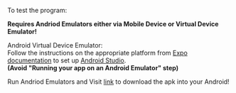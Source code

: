 To test the program:

**Requires Andriod Emulators either via Mobile Device or Virtual Device Emulator!**
   
Android Virtual Device Emulator:<br />
Follow the instructions on the appropriate platform from [Expo documentation](https://docs.expo.dev/get-started/set-up-your-environment/?platform=android&device=simulated&mode=development-build&buildEnv=local) to set up [Android Studio](https://developer.android.com/studio).<br />**(Avoid "Running your app on an Android Emulator" step)**

Run Andriod Emulators and 
Visit [link](https://github.com/CloudKai/DailyEmote/blob/AppDeployment/android/app/build/outputs/apk/release/app-release.apk) to download the apk into your Android!
